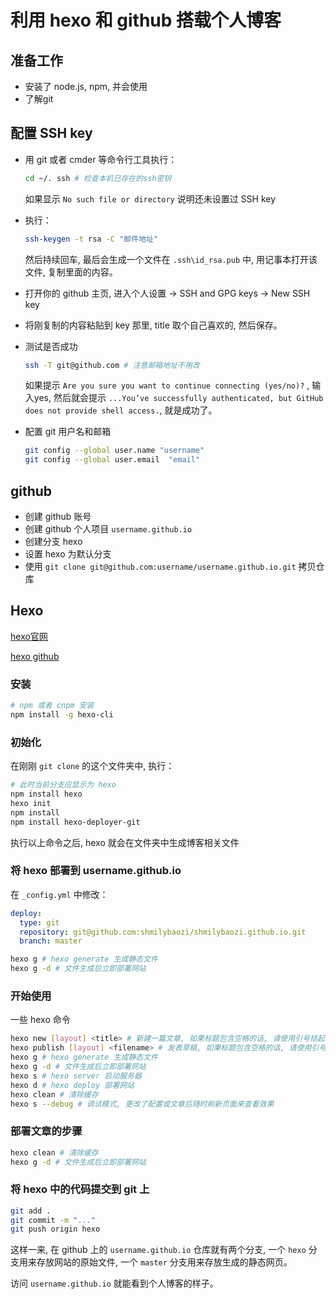 # 利用 hexo 和 github 搭载个人博客

## 准备工作

- 安装了 node.js, npm, 并会使用
- 了解git

## 配置 SSH key

- 用 git 或者 cmder 等命令行工具执行：

  ```bash
  cd ~/. ssh # 检查本机已存在的ssh密钥
  ```

  如果显示 `No such file or directory` 说明还未设置过 SSH key

- 执行：

  ```bash
  ssh-keygen -t rsa -C "邮件地址"
  ```

  然后持续回车, 最后会生成一个文件在 `.ssh\id_rsa.pub` 中, 用记事本打开该文件, 复制里面的内容。

- 打开你的 github 主页, 进入个人设置 -> SSH and GPG keys -> New SSH key
- 将刚复制的内容粘贴到 key 那里, title 取个自己喜欢的, 然后保存。
- 测试是否成功

  ```bash
  ssh -T git@github.com # 注意邮箱地址不用改
  ```

  如果提示 `Are you sure you want to continue connecting (yes/no)?` , 输入yes, 然后就会提示 `...You’ve successfully authenticated, but GitHub does not provide shell access.`, 就是成功了。

- 配置 git 用户名和邮箱

  ```bash
  git config --global user.name "username"
  git config --global user.email  "email"
  ```

## github

- 创建 github 账号
- 创建 github 个人项目 `username.github.io`
- 创建分支 hexo
- 设置 hexo 为默认分支
- 使用 `git clone git@github.com:username/username.github.io.git` 拷贝仓库

## Hexo

[hexo官网](http://hexo.io)

[hexo github](https://github.com/hexojs/hexo)

### 安装

```bash
# npm 或者 cnpm 安装
npm install -g hexo-cli
```

### 初始化

在刚刚 `git clone` 的这个文件夹中, 执行：

```bash
# 此时当前分支应显示为 hexo
npm install hexo
hexo init
npm install
npm install hexo-deployer-git
```

执行以上命令之后, hexo 就会在文件夹中生成博客相关文件

### 将 hexo 部署到 username.github.io

在 `_config.yml` 中修改：

```yml
deploy:
  type: git
  repository: git@github.com:shmilybaozi/shmilybaozi.github.io.git
  branch: master
```

```bash
hexo g # hexo generate 生成静态文件
hexo g -d # 文件生成后立即部署网站
```

### 开始使用

一些 hexo 命令

```bash
hexo new [layout] <title> # 新建一篇文章, 如果标题包含空格的话, 请使用引号括起来。layout 为 draft 即为草稿
hexo publish [layout] <filename> # 发表草稿, 如果标题包含空格的话, 请使用引号括起来。
hexo g # hexo generate 生成静态文件
hexo g -d # 文件生成后立即部署网站
hexo s # hexo server 启动服务器
hexo d # hexo deploy 部署网站
hexo clean # 清除缓存
hexo s --debug # 调试模式, 更改了配置或文章后随时刷新页面来查看效果
```

### 部署文章的步骤

```bash
hexo clean # 清除缓存
hexo g -d # 文件生成后立即部署网站
```

### 将 hexo 中的代码提交到 git 上

```bash
git add .
git commit -m "..."
git push origin hexo
```

这样一来, 在 github 上的 `username.github.io` 仓库就有两个分支, 一个 `hexo` 分支用来存放网站的原始文件, 一个 `master` 分支用来存放生成的静态网页。

访问 `username.github.io` 就能看到个人博客的样子。